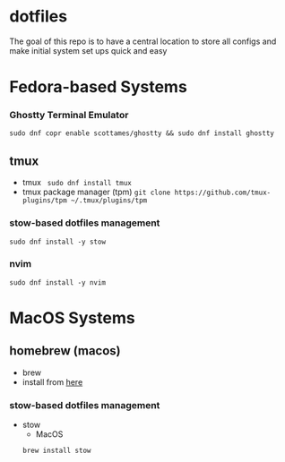 # dotfiles
The goal of this repo is to have a central location to store all configs and make initial system set ups quick and easy

# Fedora-based Systems

### Ghostty Terminal Emulator
```sudo dnf copr enable scottames/ghostty && sudo dnf install ghostty```

## tmux
- tmux
  ``` sudo dnf install tmux```
- tmux package manager (tpm)
  ```git clone https://github.com/tmux-plugins/tpm ~/.tmux/plugins/tpm```

### stow-based dotfiles management
```sudo dnf install -y stow```

### nvim
```sudo dnf install -y nvim```


# MacOS Systems
## homebrew (macos)
- brew
- install from [here](https://brew.sh)

### stow-based dotfiles management
- stow
    - MacOS
    ```bash
    brew install stow
    ```
